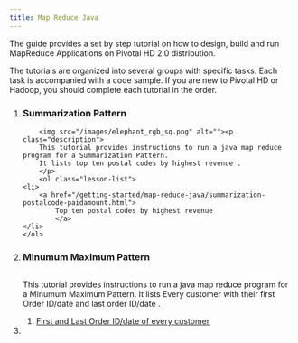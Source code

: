 ```yaml
---
title: Map Reduce Java
---
```


The guide provides a set by step tutorial on how to design, build and run MapReduce Applications on Pivotal HD 2.0 distribution.

The tutorials are organized into several groups with specific tasks. Each task is accompanied with a code sample.
If you are new to Pivotal HD or Hadoop, you should complete each tutorial in the order.

<ol class="class-list">
<li>
      <h3>Summarization Pattern</h3>
      <span></span>
   
    	<img src="/images/elephant_rgb_sq.png" alt=""><p class="description">
      	This tutorial provides instructions to run a java map reduce program for a Summarization Pattern.
      	It lists top ten postal codes by highest revenue .
    	</p>
    	<ol class="lesson-list">
	<li>
       	<a href="/getting-started/map-reduce-java/summarization-postalcode-paidamount.html">
        	Top ten postal codes by highest revenue  
     		</a>
	</li>
	</ol>

</li>


<li>
     
   <h3>Minumum Maximum Pattern</h3>
    	<img src="/images/elephant_rgb_sq.png" alt=""><p class="description">
      	This tutorial provides instructions to run a java map reduce program for a Minumum Maximum Pattern.
      	It lists Every customer with their first Order ID/date and last order ID/date .
    	</p>
    	<ol class="lesson-list">
	<li>
       	<a href="/getting-started/map-reduce-java/firstandlastorderiddate.html">
        	First and Last Order ID/date of every customer
     		</a>
	</li>
	</ol>

</li>
<li></li>
</ol>
